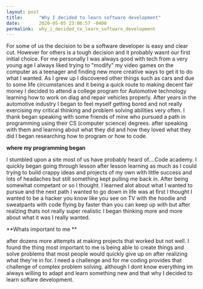 ```yaml
---
layout: post
title:      "Why I decided to learn software development"
date:       2020-05-05 23:06:57 -0400
permalink:  why_i_decided_to_learn_software_development
---
```



For some of us the decision to be a software developer is easy and clear cut. However for others is a tough decision and it probably wasnt our first initial choice. For me personally I was always good with tech from a very young age I always liked trying to "modify" my video games on the computer as a teenager and finding new more creative ways to get it to do what I wanted. As I grew up I discovered other things such as cars and due to some life circumstances and it being a quick route to making decent fair money I decided to attend a college program for Automotive technology learning how to work on diag and repair vehicles properly. After years in the automotive industry I began to feel myself getting bored and not really exercising my critical thinking and problem solving abilities very often.  I thank began speaking with some friends of mine who pursued a path in programming using their CS (computer science) degrees. after speaking with them and learning about what they did and how they loved what they did I began researching how to program or how to code. 

**where my programming began**

I stumbled upon a site most of us have probably heard of....Code academy.  I quickly began going through lesson after lesson learning as much as I could trying to build crappy ideas and projects of my own with little success and lots of headaches but still something kept pulling me back in.  After being somewhat competant or so I thought. I learned alot about what I wanted to pursue and the next path I wanted to go down in life was at first I thought I wanted to be a hacker you know like you see on TV with the hoodie and sweatpants with code flying by faster than you can keep up with but after realzing thats not really super realistic I began thinking more and more about what it was I really wanted. 

**Whats important to me **

after dozens more attempts at making projects that worked but not well. I found the thing most important to me is being able to create things and solve problems that most people would quickly give up on after realizing what they're in for. I need a challenge and for me coding provides that challenge of complex problem solving.  although I dont know everything im always willing to adapt and learn something new and that why I decided to learn softare development. 



